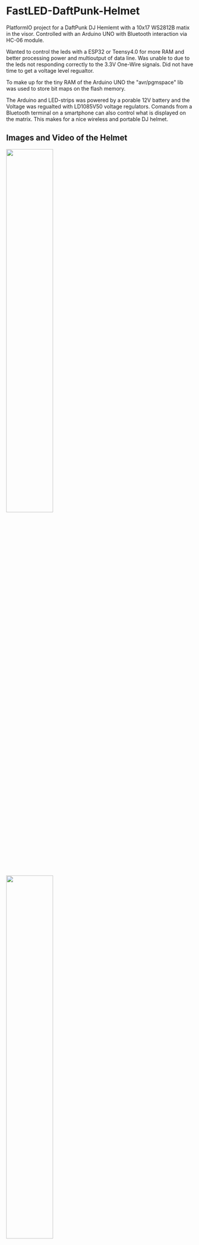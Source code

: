 # FastLED-DaftPunk-Helmet

PlatformIO project for a DaftPunk DJ Hemlemt with a 10x17 WS2812B matix in the visor. Controlled with an Arduino UNO with Bluetooth interaction via HC-06 module.

Wanted to control the leds with a ESP32 or Teensy4.0 for more RAM and better processing power and multioutput of data line. Was unable to due to the leds not responding correctly to the 3.3V One-Wire signals.
Did not have time to get a voltage level regualtor. 

To make up for the tiny RAM of the Arduino UNO the "avr/pgmspace" lib was used to store bit maps on the flash memory.

The Arduino and LED-strips was powered by a porable 12V battery and the Voltage was regualted with LD1085V50 voltage regulators. 
Comands from a Bluetooth terminal on a smartphone can also control what is displayed on the matrix. This makes for a nice wireless and portable DJ helmet. 


## Images and Video of the Helmet
<img src="https://user-images.githubusercontent.com/47465593/131318763-4db21c6e-eeb4-4e8a-984c-2b80348201cb.jpg" width=50% height=50%>

<img src="https://user-images.githubusercontent.com/47465593/131318747-afa09a7e-ff98-4252-ae54-33a24a3ae379.jpg" width=50% height=50%>



https://user-images.githubusercontent.com/47465593/131267851-88a4c9f0-5dfe-4c7d-9f3b-7d2dffe182cc.mp4



